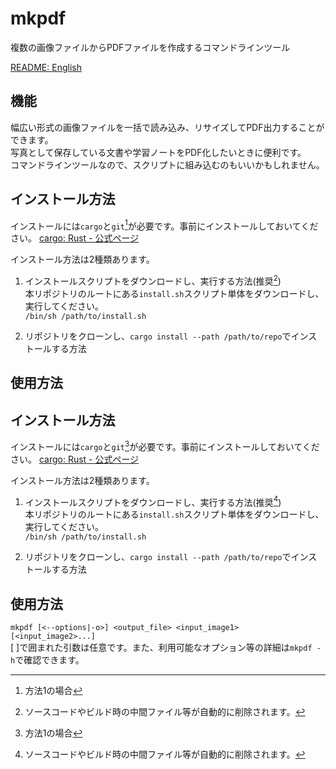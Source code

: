 # mkpdf
  複数の画像ファイルからPDFファイルを作成するコマンドラインツール<br>

  [README: English](https://github.com/SATA0384/mkpdf/blob/master/README_en.md)

## 機能
  幅広い形式の画像ファイルを一括で読み込み、リサイズしてPDF出力することができます。<br>
  写真として保存している文書や学習ノートをPDF化したいときに便利です。<br>
  コマンドラインツールなので、スクリプトに組み込むのもいいかもしれません。<br>

## インストール方法
  インストールには`cargo`と`git`[^1]が必要です。事前にインストールしておいてください。
  [cargo: Rust - 公式ページ](https://www.rust-lang.org/ja/tools/install)

  インストール方法は2種類あります。
  1. インストールスクリプトをダウンロードし、実行する方法(推奨[^2])<br>
    本リポジトリのルートにある`install.sh`スクリプト単体をダウンロードし、実行してください。<br>
    ```/bin/sh /path/to/install.sh```

  2. リポジトリをクローンし、```cargo install --path /path/to/repo```でインストールする方法<br>

  [^1]: 方法1の場合
  [^2]: ソースコードやビルド時の中間ファイル等が自動的に削除されます。

## 使用方法
## インストール方法
  インストールには`cargo`と`git`[^1]が必要です。事前にインストールしておいてください。
  [cargo: Rust - 公式ページ](https://www.rust-lang.org/ja/tools/install)

  インストール方法は2種類あります。
  1. インストールスクリプトをダウンロードし、実行する方法(推奨[^2])<br>
    本リポジトリのルートにある`install.sh`スクリプト単体をダウンロードし、実行してください。<br>
    ```/bin/sh /path/to/install.sh```

  2. リポジトリをクローンし、```cargo install --path /path/to/repo```でインストールする方法<br>

  [^1]: 方法1の場合
  [^2]: ソースコードやビルド時の中間ファイル等が自動的に削除されます。

## 使用方法
  `mkpdf [<--options|-o>] <output_file> <input_image1> [<input_image2>...]`<br>
  [ ]で囲まれた引数は任意です。また、利用可能なオプション等の詳細は`mkpdf -h`で確認できます。<br>
